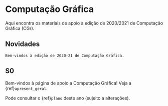 # Computação Gráfica

Aqui encontra os materiais de apoio à edição de 2020/2021 de Computação Gráfica (CGr).

## Novidades

```{note}
Bem-vindos à edição de 2020-21 de Computação Gráfica.
```


## S0

Bem-vindos à página de apoio a Computação Gráfica!
Veja a {ref}`apresent_geral`.

Pode consultar o {ref}`plano` deste ano (sujeito a alterações).


